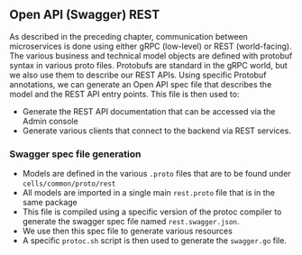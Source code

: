 
## Open API (Swagger) REST

As described in the preceding chapter, communication between microservices is done using either gRPC (low-level) or REST (world-facing). The various business and technical model objects are defined with protobuf syntax in various proto files. Protobufs are standard in the gRPC world, but we also use them to describe our REST APIs. Using specific Protobuf annotations, we can generate an Open API spec file that describes the model and the REST API entry points. This file is then used to:

- Generate the REST API documentation that can be accessed via the Admin console
- Generate various clients that connect to the backend via REST services.

### Swagger spec file generation

- Models are defined in the various `.proto` files that are to be found under `cells/common/proto/rest`
- All models are imported in a single main `rest.proto` file that is in the same package
- This file is compiled using a specific version of the protoc compiler to generate the swagger spec file named `rest.swagger.json`.
- We use then this spec file to generate various resources
- A specific `protoc.sh` script is then used to generate the `swagger.go` file.
